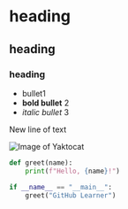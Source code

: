 # heading
## heading
### heading
 - bullet1
 - **bold bullet** 2
 - _italic bullet_ 3
 
 New line of text

![Image of Yaktocat](https://octodex.github.com/images/yaktocat.png)

```python
def greet(name):
    print(f"Hello, {name}!")
```
```python
if __name__ == "__main__":
    greet("GitHub Learner")
```
